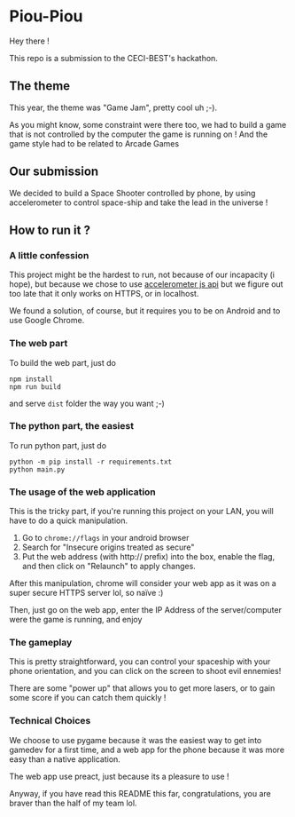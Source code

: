 # Piou-Piou

Hey there !

This repo is a submission to the CECI-BEST's hackathon.

## The theme

This year, the theme was "Game Jam", pretty cool uh ;-). 

As you might know, some constraint were there too, we had to build a game that is not controlled by the computer the game is running on !
And the game style had to be related to Arcade Games

## Our submission

We decided to build a Space Shooter controlled by phone, by using accelerometer to control space-ship and take the lead in the universe !

## How to run it ?

### A little confession

This project might be the hardest to run, not because of our incapacity (i hope), but because we chose to use [accelerometer js api](https://developer.mozilla.org/en-US/docs/Web/API/Accelerometer) 
but we figure out too late that it only works on HTTPS, or in localhost.

We found a solution, of course, but it requires you to be on Android and to use Google Chrome.

### The web part

To build the web part, just do 

    npm install
    npm run build

and serve `dist` folder the way you want ;-)

### The python part, the easiest

To run python part, just do 
    
    python -m pip install -r requirements.txt
    python main.py

### The usage of the web application

This is the tricky part, if you're running this project on your LAN, you will have to do a quick manipulation.

1. Go to `chrome://flags` in your android browser
2. Search for "Insecure origins treated as secure" 
3. Put the web address (with http:// prefix) into the box, enable the flag, and then click on "Relaunch" to apply changes.

After this manipulation, chrome will consider your web app as it was on a super secure HTTPS server lol, so naïve :)

Then, just go on the web app, enter the IP Address of the server/computer were the game is running, and enjoy

### The gameplay

This is pretty straightforward, you can control your spaceship with your phone orientation, and you can click on the screen to shoot evil ennemies!

There are some "power up" that allows you to get more lasers, or to gain some score if you can catch them quickly !


### Technical Choices

We choose to use pygame because it was the easiest way to get into gamedev for a first time, and a web app for the phone because it was more easy than a native application.

The web app use preact, just because its a pleasure to use !

Anyway, if you have read this README this far, congratulations, you are braver than the half of my team lol.

